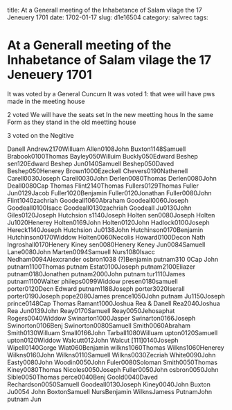 title: At a Generall meeting of the Inhabetance of Salam vilage the 17 Jeneuery 1701
date: 1702-01-17
slug: d1e16504
category: salvrec
tags: 


<div markdown class="doc" id="d1e16504">


# At a Generall meeting of the Inhabetance of Salam vilage the 17 Jeneuery 1701 

It was voted by a General Cuncurn It was voted 1: that wee will have pws made in the meeting house

2 voted We will have the seats set In the new meetting hous In the same Form as they stand in the old meetting house

3 voted on the Negitive

Danell Andrew2170Willuam Allen0108John Buxton1148Samuell Brabook0100Thomas Bayley050Willuim Buckly050Edward Beshep sen120Edward Beshep Jun0140Samuell Beshep050Daved Beshep050Henerey Brown1000Ezeckell Chevers0190Nathenell Carell0030Joseph Carell0030John Derlen0080Thomas Derlen0080John Deall0080Cap Thomas Flint2140Thomas Fullers0129Thomas Fuller Jun0129Jacob Fuller1020Benjamin Fuller0120Jonathan Fuller0080John Flint1040zachriah Goodeall1060Abraham Goodeall0060Joseph Goodeall0100Isacc Goodeall0130zachriah Goodeall Ju0130John Giles0120Joseph Hutchsion s1140Joseph Holten sen0080Joseph Holten Ju1020Henerey Holten0169John Holten0120John Hadlock0100Joseph Hereck1140Joseph Hutchsion Ju0138John Hutchinson0170Benjamin Hutchinson0170Widdow Holten0060Necolis Howard0100Decon Nath Ingroshall0170Henery Kiney sen0080Henery Keney Jun0084Samuell Lane0080John Marten0094Samuell Nurs1080Isacc Nedham0094Alexcrander osbron1038 (?)Benjamin putnam310 0Cap John putnarn1100Thomas putnam Estat0100Joseph putnam2100Eliazer putnam0180Jonathen putnam2000John putnam tur1110James putnam1100Walter phileps0099Widdow presen0180samuell porter0120Decn Edward putnam1188Joseph porter3020Iserall porter0190Joseph pope2080James prence1050John putnam Ju1150Joseph prince0148Cap Thomas Ramant1000Joshua Rea & Danell Rea2040Joshua Rea Jun0139John Reay0170Samuell Reay0050Jehosaphat Rogers0040Widdow Swinarton1000Jasper Swinarton0166Joseph Swinorton0106Benj Swinorton0080Samuell Smith0060Abraham Smith0130Willuam Small0166John Tarball1080Willuam upton0120Samuell upton0120Widdow Walcutt012John Walcut [111]0140Joseph Wipell0140Gorge Wiat060Benjamin wilkns1060Thomas Wilkns1060Henerey Wilkns0160John Wilkns0110Samuell Wilkns0030Zecriah White0090John Easty0080John Woodin0050John Fuler0080Soloman Smith0050Thomas Kiney0080Thomas Nicoles0050Joseph Fuller0050John osbron0050John Sible0050Thomas perce0040Benj Goold0040Daved Rechardson0050Samuell Goodeall0130Joseph Kiney0040John Buxton Ju0054 John BoxtonSamuell NursBenjamin WilknsJamess PutnamJohn putnam Jun
</div>